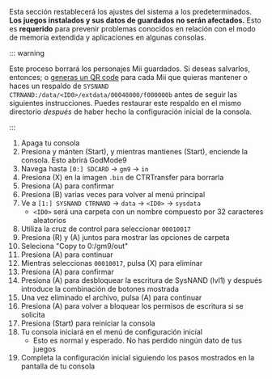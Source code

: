 Esta sección restablecerá los ajustes del sistema a los predeterminados. **Los juegos instalados y sus datos de guardados no serán afectados.** Esto es **requerido** para prevenir problemas conocidos en relación con el modo de memoria extendida y aplicaciones en algunas consolas.

::: warning

Este proceso borrará los personajes Mii guardados. Si deseas salvarlos, entonces; o [generas un QR code](https://es-americas-support.nintendo.com/app/answers/detail/a_id/24354/~/c%C3%B3mo-generar-un-qr-code%E2%84%A2-para-un-mii) para cada Mii que quieras mantener o haces un respaldo de `SYSNAND CTRNAND:/data/<ID0>/extdata/00048000/f000000b` antes de seguir las siguientes instrucciones. Puedes restaurar este respaldo en el mismo directorio _después_ de haber hecho la configuración inicial de la consola.

:::

1. Apaga tu consola
2. Presiona y mánten (Start), y mientras mantienes (Start), enciende la consola. Esto abrirá GodMode9
3. Navega hasta `[0:] SDCARD` -> `gm9` -> `in`
4. Presiona (X) en la imagen `.bin` de CTRTransfer para borrarla
5. Presiona (A) para confirmar
6. Presiona (B) varias veces para volver al menú principal
7. Ve a `[1:] SYSNAND CTRNAND` -> `data` -> `<ID0>` -> `sysdata`
    - `<ID0>` será una carpeta con un nombre compuesto por 32 caracteres aleatorios
8. Utiliza la cruz de control para seleccionar `00010017`
9. Presiona (R) y (A) juntos para mostrar las opciones de carpeta
10. Seleciona "Copy to 0:/gm9/out"
11. Presiona (A) para continuar
12. Mientras seleccionas `00010017`, pulsa (X) para eliminar
13. Presiona (A) para confirmar
14. Presiona (A) para desbloquear la escritura de SysNAND (lvl1) y después introduce la combinación de botones mostrada
15. Una vez eliminado el archivo, pulsa (A) para continuar
16. Presiona (A) para volver a bloquear los permisos de escritura si se solicita
17. Presiona (Start) para reiniciar la consola
18. Tu consola iniciará en el menú de configuración inicial
    - Esto es normal y esperado. No has perdido ningún dato de tus juegos
19. Completa la configuración inicial siguiendo los pasos mostrados en la pantalla de tu consola
